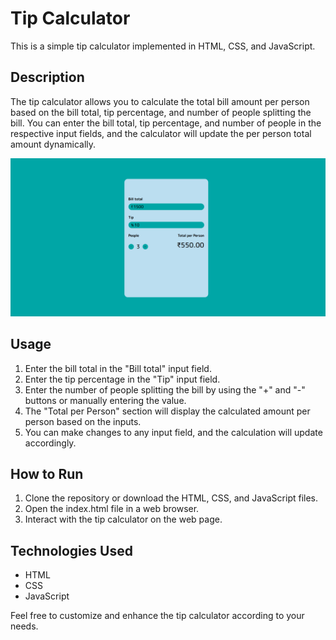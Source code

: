 # Tip Calculator

This is a simple tip calculator implemented in HTML, CSS, and JavaScript.

## Description

The tip calculator allows you to calculate the total bill amount per person based on the bill total, tip percentage, and number of people splitting the bill. You can enter the bill total, tip percentage, and number of people in the respective input fields, and the calculator will update the per person total amount dynamically.

![Tip Calculator Screenshot](Screenshot.png)



## Usage

1. Enter the bill total in the "Bill total" input field.
2. Enter the tip percentage in the "Tip" input field.
3. Enter the number of people splitting the bill by using the "+" and "-" buttons or manually entering the value.
4. The "Total per Person" section will display the calculated amount per person based on the inputs.
5. You can make changes to any input field, and the calculation will update accordingly.

## How to Run

1. Clone the repository or download the HTML, CSS, and JavaScript files.
2. Open the index.html file in a web browser.
3. Interact with the tip calculator on the web page.

## Technologies Used

- HTML
- CSS
- JavaScript

Feel free to customize and enhance the tip calculator according to your needs.


